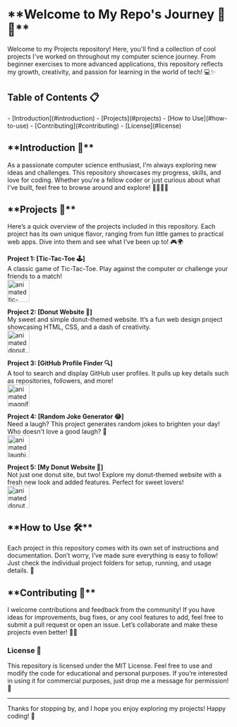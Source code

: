 <h1>**Welcome to My Repo's Journey 🚀✨**</h1>

Welcome to my Projects repository! Here, you'll find a collection of cool projects I've worked on throughout my computer science journey. From beginner exercises to more advanced applications, this repository reflects my growth, creativity, and passion for learning in the world of tech! 💻✨

<h2>Table of Contents 📋</h2>
- [Introduction](#introduction)  
- [Projects](#projects)  
- [How to Use](#how-to-use)  
- [Contributing](#contributing)  
- [License](#license)

<h2>**Introduction 🌟**</h2>

As a passionate computer science enthusiast, I'm always exploring new ideas and challenges. This repository showcases my progress, skills, and love for coding. Whether you're a fellow coder or just curious about what I've built, feel free to browse around and explore! 👨‍💻👩‍💻

<h2>**Projects 📂**</h2>

Here’s a quick overview of the projects included in this repository. Each project has its own unique flavor, ranging from fun little games to practical web apps. Dive into them and see what I’ve been up to! 🎮🌍

**Project 1: [Tic-Tac-Toe 🕹️]**  
A classic game of Tic-Tac-Toe. Play against the computer or challenge your friends to a match!  
<img src="https://emojicdn.elk.sh/1f3ae.gif" alt="animated tic-tac-toe" style="width:50px;height:50px;"/>

**Project 2: [Donut Website 🍩]**  
My sweet and simple donut-themed website. It’s a fun web design project showcasing HTML, CSS, and a dash of creativity.  
<img src="https://emojicdn.elk.sh/1f369.gif" alt="animated donut" style="width:50px;height:50px;"/>

**Project 3: [GitHub Profile Finder 🔍]**  
A tool to search and display GitHub user profiles. It pulls up key details such as repositories, followers, and more!  
<img src="https://emojicdn.elk.sh/1f50d.gif" alt="animated magnifying glass" style="width:50px;height:50px;"/>

**Project 4: [Random Joke Generator 😂]**  
Need a laugh? This project generates random jokes to brighten your day! Who doesn't love a good laugh? 🤣  
<img src="https://emojicdn.elk.sh/1f606.gif" alt="animated laughing" style="width:50px;height:50px;"/>

**Project 5: [My Donut Website 🍩]**  
Not just one donut site, but two! Explore my donut-themed website with a fresh new look and added features. Perfect for sweet lovers!  
<img src="https://emojicdn.elk.sh/1f369.gif" alt="animated donut" style="width:50px;height:50px;"/>

<h2>**How to Use 🛠️**</h2>

Each project in this repository comes with its own set of instructions and documentation. Don’t worry, I’ve made sure everything is easy to follow! Just check the individual project folders for setup, running, and usage details. 🔧

<h2>**Contributing 🤝**</h2>

I welcome contributions and feedback from the community! If you have ideas for improvements, bug fixes, or any cool features to add, feel free to submit a pull request or open an issue. Let’s collaborate and make these projects even better! 🌱💡

<h3><strong>License 📜</strong></h3>

This repository is licensed under the MIT License. Feel free to use and modify the code for educational and personal purposes. If you’re interested in using it for commercial purposes, just drop me a message for permission! 🙌

---

Thanks for stopping by, and I hope you enjoy exploring my projects! Happy coding! 🚀
